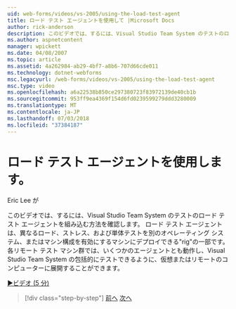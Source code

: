 ```yaml
---
uid: web-forms/videos/vs-2005/using-the-load-test-agent
title: ロード テスト エージェントを使用して |Microsoft Docs
author: rick-anderson
description: このビデオでは、するには、Visual Studio Team System のテストのロード テスト エージェントを組み込む方法を確認します。 ロード テスト エージェントの一部である、'.
ms.author: aspnetcontent
manager: wpickett
ms.date: 04/08/2007
ms.topic: article
ms.assetid: 4a262984-ab29-4bf7-a8b6-707d66cde011
ms.technology: dotnet-webforms
msc.legacyurl: /web-forms/videos/vs-2005/using-the-load-test-agent
msc.type: video
ms.openlocfilehash: a6a22538b850ce297380723f83972139de40cb1b
ms.sourcegitcommit: 953ff9ea4369f154d6fd0239599279ddd3280009
ms.translationtype: MT
ms.contentlocale: ja-JP
ms.lasthandoff: 07/03/2018
ms.locfileid: "37384187"
---
```

<a name="using-the-load-test-agent"></a>ロード テスト エージェントを使用します。
====================
Eric Lee が

このビデオでは、するには、Visual Studio Team System のテストのロード テスト エージェントを組み込む方法を確認します。 ロード テスト エージェントは、異なるロード、ストレス、および単体テストを別のオペレーティング システム、またはマシン構成を有効にするマシンにデプロイできる"rig"の一部です。 各リモート テスト マシン群では、いくつかのエージェントとも動作し、Visual Studio Team System の包括的にテストできるように、仮想またはリモートのコンピューターに展開することができます。

[&#9654;ビデオ (5 分)](https://channel9.msdn.com/Blogs/ASP-NET-Site-Videos/using-the-load-test-agent)

> [!div class="step-by-step"]
> [前へ](the-effects-of-caching.md)
> [次へ](the-effects-of-viewstate.md)
